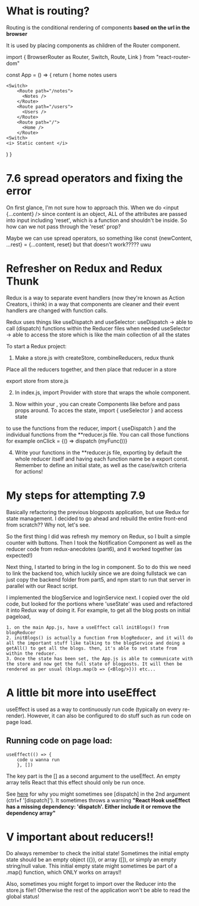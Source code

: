 # What is routing?

Routing is the conditional rendering of components **based on the url in the browser** 

It is used by placing components as children of the Router component.

import {
 BrowserRouter as Router,
 Switch, Route, Link
} from "react-router-dom"

const App = () => {
 return (
  <Router>
  	<Link to="/"> home </Link>
	<Link to="/notes"> notes </Link>
	<Link to="/users"> users </Link>
	
	<Switch>
		<Route path="/notes">
		  <Notes />
		</Route>
		<Route path="/users">
		  <Users />
		</Route>
		<Route path="/">
		  <Home />
		</Route>
	<Switch>
	<i> Static content </i>
  </Router>
 )
}

# 7.6 spread operators and fixing the error

On first glance, I'm not sure how to approach this. When we do 
	<input {...content} />
since content is an object, ALL of the attributes are passed into input including 'reset', which is a function and shouldn't be inside. So how can we not pass through the 'reset' prop?

Maybe we can use spread operators, so something like
	const {newContent, ...rest} = {...content, reset}
but that doesn't work????? uwu

# Refresher on Redux and Redux Thunk

Redux is a way to separate event handlers (now they're known as Action Creators, i think) in a way that components are cleaner and their event handlers are changed with function calls.

Redux uses things like useDispatch and useSelector:
useDispatch -> able to call (dispatch) functions within the Reducer files when needed
useSelector -> able to access the store which is like the main collection of all the states

To start a Redux project:

1. Make a store.js with createStore, combineReducers, redux thunk

Place all the reducers together, and then place that reducer in a store

export store from store.js

2. In index.js, import Provider with store that wraps the whole <App /> component.

3. Now within your <App />, you can create Components like before and pass props around. To acces the state, import { useSelector } and access state

to use the functions from the reducer, import { useDispatch } and the individual functions from the **reducer.js file. You can call those functions for example onClick = {() => dispatch (myFunc())}

4. Write your functions in the **reducer.js file, exporting by default the whole reducer itself and having each function name be a export const. Remember to define an initial state, as well as the case/switch criteria for actions!

# My steps for attempting 7.9

Basically refactoring the previous blogposts application, but use Redux for state management. I decided to go ahead and rebuild the entire front-end from scratch?? Why not, let's see.

So the first thing I did was refresh my memory on Redux, so I built a simple counter with buttons. Then I took the Notification Component as well as the reducer code from redux-anecdotes (part6), and it worked together (as expected!) 

Next thing, I started to bring in the log in component. So to do this we need to link the backend too, which luckily since we are doing fullstack we can just copy the backend folder from part5, and npm start to run that server in parallel with our React script. 

I implemented the blogService and loginService next. I copied over the old code, but looked for the portions where 'useState' was used and refactored it into Redux way of doing it. For example, to get all the blog posts on initial pageload, 

	1. on the main App.js, have a useEffect call initBlogs() from blogReducer
	2. initBlogs() is actually a function from blogReducer, and it will do all the important stuff like talking to the blogService and doing a getAll() to get all the blogs. then, it's able to set state from within the reducer.
	3. Once the state has been set, the App.js is able to communicate with the store and now get the full state of blogposts. It will then be rendered as per usual (blogs.map(b => {<Blog/>})) etc...

# A little bit more into useEffect

useEffect is used as a way to continuously run code (typically on every re-render). However, it can also be configured to do stuff such as run code on page load.

## Running code on page load:
	useEffect(() => {
		code u wanna run
		}, [])
The key part is the [] as a second argument to the useEffect. An empty array tells React that this effect should only be run once.

See [here](https://fullstackopen.com/en/part6/communicating_with_server_in_a_redux_application) for why you might sometimes see [dispatch] in the 2nd argument (ctrl+f '[dispatch]'). It sometimes throws a warning **"React Hook useEffect has a missing dependency: 'dispatch'. Either include it or remove the dependency array"**

# V important about reducers!!

Do always remember to check the initial state! Sometimes the initial empty state should be an empty object ({}), or array ([]), or simply an empty string/null value. This initial empty state might sometimes be part of a .map() function, which ONLY works on arrays!! 

Also, sometimes you might forget to import over the Reducer into the store.js file!! Otherwise the rest of the application won't be able to read the global status!
